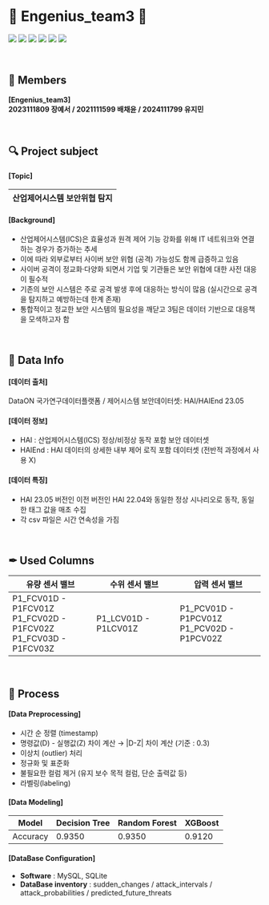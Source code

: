 # 🔗 Engenius_team3 🔗

<div align> 
<img src="https://img.shields.io/badge/GitHub-181717?style=for-the-badge&logo=GitHub&logoColor=white">
<img src="https://img.shields.io/badge/Python-3776AB?style=for-the-badge&logo=Python&logoColor=white">
<img src="https://img.shields.io/badge/PyCharm-000000?style=for-the-badge&logo=PyCharm&logoColor=white">
<img src="https://img.shields.io/badge/Jupyter-F37626?style=for-the-badge&logo=Jupyter&logoColor=white">
<img src="https://img.shields.io/badge/SQLite-003B57?style=for-the-badge&logo=SQLite&logoColor=white">
<img src="https://img.shields.io/badge/MySQL-4479A1?style=for-the-badge&logo=MySQL&logoColor=white">
</div align> 

&nbsp;

## 👥 Members
**[Engenius_team3]** <br/>
**2023111809 장예서 / 2021111599 배채윤 / 2024111799 유지민**

&nbsp;

## 🔍 Project subject

#### [Topic]
|산업제어시스템 보안위협 탐지|
|-----|

#### [Background]
- 산업제어시스템(ICS)은 효율성과 원격 제어 기능 강화를 위해 IT 네트워크와 연결하는 경우가 증가하는 추세
- 이에 따라 외부로부터 사이버 보안 위협 (공격) 가능성도 함께 급증하고 있음
- 사이버 공격이 정교화·다양화 되면서 기업 및 기관들은 보안 위협에 대한 사전 대응이 필수적
- 기존의 보안 시스템은 주로 공격 발생 후에 대응하는 방식이 많음 (실시간으로 공격을 탐지하고 예방하는데 한계 존재)
- 통합적이고 정교한 보안 시스템의 필요성을 깨닫고 3팀은 데이터 기반으로 대응책을 모색하고자 함

&nbsp;

## 📜 Data Info
#### [데이터 출처]
DataON 국가연구데이터플랫폼 / 제어시스템 보안데이터셋: HAI/HAIEnd 23.05 <br/>
#### [데이터 정보]
- HAI : 산업제어시스템(ICS) 정상/비정상 동작 포함 보안 데이터셋 
- HAIEnd : HAI 데이터의 상세한 내부 제어 로직 포함 데이터셋 (전반적 과정에서 사용 X)
#### [데이터 특징]
- HAI 23.05 버전인 이전 버전인 HAI 22.04와 동일한 정상 시나리오로 동작, 동일한 태그 값을 매초 수집
- 각 csv 파일은 시간 연속성을 가짐

&nbsp;

## ✒ Used Columns
|유량 센서 밸브|수위 센서 밸브|압력 센서 밸브|
|-----|-----|-----|
|P1_FCV01D - P1FCV01Z <br/> P1_FCV02D - P1FCV02Z <br/> P1_FCV03D - P1FCV03Z |P1_LCV01D - P1LCV01Z|P1_PCV01D - P1PCV01Z <br/> P1_PCV02D - P1PCV02Z |

&nbsp;

## 🔄 Process
#### [Data Preprocessing]
- 시간 순 정렬 (timestamp)
- 명령값(D) - 실행값(Z) 차이 계산 → |D-Z| 차이 계산 (기준 : 0.3)
- 이상치 (outlier) 처리
- 정규화 및 표준화
- 불필요한 컬럼 제거 (유지 보수 목적 컬럼, 단순 출력값 등)
- 라벨링(labeling)

#### [Data Modeling]
|Model|Decision Tree|Random Forest|XGBoost|
|-----|-----|-----|-----|
|Accuracy|0.9350|0.9350|0.9120|

#### [DataBase Configuration]
- **Software**
  : MySQL, SQLite
- **DataBase inventory**
  : sudden_changes / attack_intervals / attack_probabilities / predicted_future_threats
